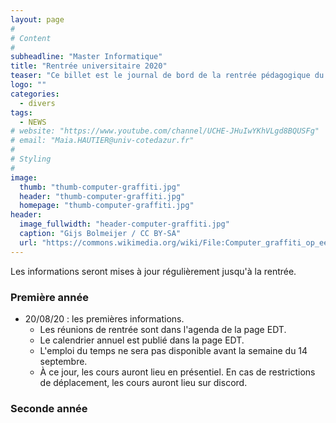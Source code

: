 ```yaml
---
layout: page
#
# Content
#
subheadline: "Master Informatique"
title: "Rentrée universitaire 2020"
teaser: "Ce billet est le journal de bord de la rentrée pédagogique du Master Informatique. Il concerne les parcours <i>Informatique</i> et <i>Computer Science</i> du M1 et le parcours <i>Informatique et interactions</i> du M2. "
logo: ""
categories:
  - divers
tags:
  - NEWS
# website: "https://www.youtube.com/channel/UCHE-JHuIwYKhVLgd8BQUSFg"
# email: "Maia.HAUTIER@univ-cotedazur.fr"
#
# Styling
#
image:
  thumb: "thumb-computer-graffiti.jpg"
  header: "thumb-computer-graffiti.jpg"
  homepage: "thumb-computer-graffiti.jpg"
header:
  image_fullwidth: "header-computer-graffiti.jpg"
  caption: "Gijs Bolmeijer / CC BY-SA"
  url: "https://commons.wikimedia.org/wiki/File:Computer_graffiti_op_een_gebouw_in_den_Haag.jpg"
---
```


Les informations seront mises à jour régulièrement jusqu'à la rentrée.

### Première année ###

- 20/08/20 : les premières informations.
  - Les réunions de rentrée sont dans l'agenda de la page EDT.
  - Le calendrier annuel est publié dans la page EDT. 
  - L'emploi du temps ne sera pas disponible avant la semaine du 14 septembre.
  - À ce jour, les cours auront lieu en présentiel. En cas de restrictions de déplacement, les cours auront lieu sur discord. 

### Seconde année ###

